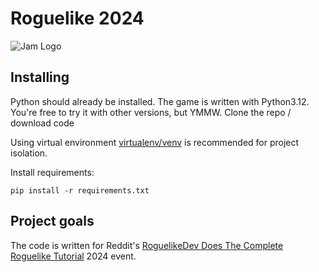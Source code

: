 # Roguelike 2024 
![Jam Logo](https://imgur.com/GEyBFMC.png)
## Installing
Python should already be installed. The game is written with Python3.12. You're free to try it with other versions, but YMMW.
Clone the repo / download code

Using virtual environment [virtualenv/venv](https://docs.python.org/3/library/venv.html) is recommended for project isolation.

Install requirements:
```commandline
pip install -r requirements.txt
```

## Project goals

The code is written for Reddit's [RoguelikeDev Does The Complete Roguelike Tutorial](https://www.reddit.com/r/roguelikedev/comments/1dz7bbg/roguelikedev_does_the_complete_roguelike_tutorial/) 2024 event.